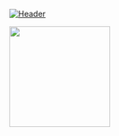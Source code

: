 [![Header](https://raw.githubusercontent.com/Gand0r/<OWNER>/<OWNER>/readme_header.png "Header")](https://some-url.dev/)

<img height="180em" src="https://github-readme-stats.vercel.app/api?username=Gand0r&show_icons=true&hide_border=true&&count_private=true&include_all_commits=true" />

